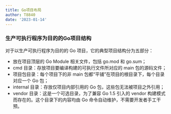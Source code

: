 ```yaml
---
title: Go项目布局
author: T8840
date: '2023-01-14'
---
```


### 生产可执行程序为目的的Go项目结构
对于以生产可执行程序为目的的 Go 项目，它的典型项目结构分为五部分： 
- 放在项目顶层的 Go Module 相关文件，包括 go.mod 和 go.sum； 
- cmd 目录：存放项目要编译构建的可执行文件所对应的 main 包的源码文件； 
- 项目包目录：每个项目下的非 main 包都“平铺”在项目的根目录下，每个目录对应一个 Go 包； 
- internal 目录：存放仅项目内部引用的 Go 包，这些包无法被项目之外引用； 
- vendor 目录：这是一个可选目录，为了兼容 Go 1.5 引入的 vendor 构建模式而存在的。这个目录下的内容均由 Go 命令自动维护，不需要开发者手工干预。 